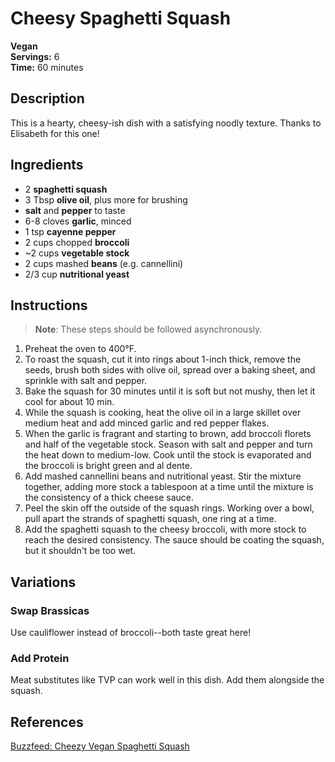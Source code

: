 # Cheesy Spaghetti Squash

**Vegan**  
**Servings:** 6  
**Time:** 60 minutes

## Description

This is a hearty, cheesy-ish dish with a satisfying noodly texture. Thanks to Elisabeth for this one!

## Ingredients

- 2 **spaghetti squash**
- 3 Tbsp **olive oil**, plus more for brushing
- **salt** and **pepper** to taste
- 6-8 cloves **garlic**, minced
- 1 tsp **cayenne pepper**
- 2 cups chopped **broccoli**
- ~2 cups **vegetable stock**
- 2 cups mashed **beans** (e.g. cannellini)
- 2/3 cup **nutritional yeast**

## Instructions

> **Note**: These steps should be followed asynchronously.

1. Preheat the oven to 400°F.
1. To roast the squash, cut it into rings about 1-inch thick, remove the seeds, brush both sides with olive oil, spread over a baking sheet, and sprinkle with salt and pepper.
1. Bake the squash for 30 minutes until it is soft but not mushy, then let it cool for about 10 min.
1. While the squash is cooking, heat the olive oil in a large skillet over medium heat and add minced garlic and red pepper flakes.
1. When the garlic is fragrant and starting to brown, add broccoli florets and half of the vegetable stock. Season with salt and pepper and turn the heat down to medium-low. Cook until the stock is evaporated and the broccoli is bright green and al dente.
1. Add mashed cannellini beans and nutritional yeast. Stir the mixture together, adding more stock a tablespoon at a time until the mixture is the consistency of a thick cheese sauce.
1. Peel the skin off the outside of the squash rings. Working over a bowl, pull apart the strands of spaghetti squash, one ring at a time.
1. Add the spaghetti squash to the cheesy broccoli, with more stock to reach the desired consistency. The sauce should be coating the squash, but it shouldn't be too wet.

## Variations

### Swap Brassicas

Use cauliflower instead of broccoli--both taste great here!

### Add Protein

Meat substitutes like TVP can work well in this dish. Add them alongside the squash.

## References

[Buzzfeed: Cheezy Vegan Spaghetti Squash](https://www.buzzfeed.com/christinebyrne/cheezy-vegan-spaghetti-squash)
